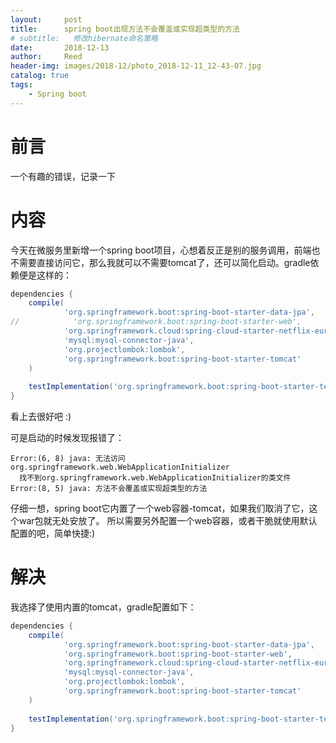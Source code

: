```yaml
---
layout:     post
title:      spring boot出现方法不会覆盖或实现超类型的方法
# subtitle:   修改hibernate命名策略
date:       2018-12-13
author:     Reed
header-img: images/2018-12/photo_2018-12-11_12-43-07.jpg
catalog: true
tags:
    - Spring boot
---
```


# 前言
一个有趣的错误，记录一下

# 内容
今天在微服务里新增一个spring boot项目，心想着反正是别的服务调用，前端也不需要直接访问它，那么我就可以不需要tomcat了，还可以简化启动。gradle依赖便是这样的：
``` gradle
dependencies {
    compile(
            'org.springframework.boot:spring-boot-starter-data-jpa',
//            'org.springframework.boot:spring-boot-starter-web',
            'org.springframework.cloud:spring-cloud-starter-netflix-eureka-client',
            'mysql:mysql-connector-java',
            'org.projectlombok:lombok',
            'org.springframework.boot:spring-boot-starter-tomcat'
    )
    
    testImplementation('org.springframework.boot:spring-boot-starter-test')
}
```

看上去很好吧 :)

可是启动的时候发现报错了：
```
Error:(6, 8) java: 无法访问org.springframework.web.WebApplicationInitializer
  找不到org.springframework.web.WebApplicationInitializer的类文件
Error:(8, 5) java: 方法不会覆盖或实现超类型的方法
  ```
仔细一想，spring boot它内置了一个web容器-tomcat，如果我们取消了它，这个war包就无处安放了。
所以需要另外配置一个web容器，或者干脆就使用默认配置的吧，简单快捷:)

# 解决
我选择了使用内置的tomcat，gradle配置如下：
``` gradle
dependencies {
    compile(
            'org.springframework.boot:spring-boot-starter-data-jpa',
            'org.springframework.boot:spring-boot-starter-web',
            'org.springframework.cloud:spring-cloud-starter-netflix-eureka-client',
            'mysql:mysql-connector-java',
            'org.projectlombok:lombok',
            'org.springframework.boot:spring-boot-starter-tomcat'
    )
    
    testImplementation('org.springframework.boot:spring-boot-starter-test')
}
```
